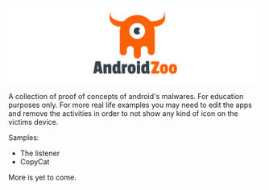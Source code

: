 ![Android Zoo](android-zoo.png)

A collection of proof of concepts of android's malwares. For education purposes only.
For more real life examples you may need to edit the apps and remove the activities in order to not show any kind of icon on the victims device.

Samples:
  - The listener
  - CopyCat

More is yet to come.
